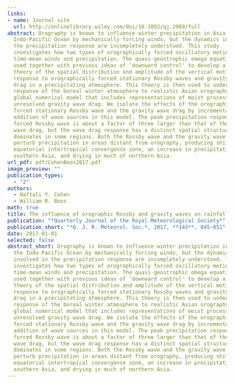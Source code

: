 ```yaml
---
links:
- name: Journal site
  url: http://onlinelibrary.wiley.com/doi/10.1002/qj.2969/full
abstract: Orography is known to influence winter precipitation in Asia and the
  Indo-Pacific Ocean by mechanically forcing winds, but the dynamics involved in
  the precipitation response are incompletely understood. This study
  investigates how two types of orographically forced oscillatory motions alter
  time-mean winds and precipitation. The quasi-geostrophic omega equation is
  used together with previous ideas of ‘downward control' to develop a simple
  theory of the spatial distribution and amplitude of the vertical motion
  response to orographically forced stationary Rossby waves and gravity wave
  drag in a precipitating atmosphere. This theory is then used to understand the
  response of the boreal winter atmosphere to realistic Asian orography in a
  global numerical model that includes representations of moist processes and
  unresolved gravity wave drag. We isolate the effects of the orographically
  forced stationary Rossby wave and the gravity wave drag by incremental
  addition of wave sources in this model. The peak precipitation response to the
  forced Rossby wave is about a factor of three larger than that of the gravity
  wave drag, but the wave drag response has a distinct spatial structure that
  dominates in some regions. Both the Rossby wave and the gravity wave drag
  perturb precipitation in areas distant from orography, producing shifts in the
  equatorial intertropical convergence zone, an increase in precipitation over
  southern Asia, and drying in much of northern Asia.
url_pdf: pdf/CohenBoos2017.pdf
image_preview: ""
publication_types:
  - "2"
authors:
  - Naftali Y. Cohen
  - William R. Boos
math: true
title: The influence of orographic Rossby and gravity waves on rainfall
publication: "*Quarterly Journal of the Royal Meteorological Society*"
publication_short: "*Q. J. R. Meteorol. Soc.*, 2017, **143**, 845-851"
date: 2017-01-01
selected: false
abstract_short: Orography is known to influence winter precipitation in Asia and
  the Indo-Pacific Ocean by mechanically forcing winds, but the dynamics
  involved in the precipitation response are incompletely understood. This study
  investigates how two types of orographically forced oscillatory motions alter
  time-mean winds and precipitation. The quasi-geostrophic omega equation is
  used together with previous ideas of ‘downward control' to develop a simple
  theory of the spatial distribution and amplitude of the vertical motion
  response to orographically forced stationary Rossby waves and gravity wave
  drag in a precipitating atmosphere. This theory is then used to understand the
  response of the boreal winter atmosphere to realistic Asian orography in a
  global numerical model that includes representations of moist processes and
  unresolved gravity wave drag. We isolate the effects of the orographically
  forced stationary Rossby wave and the gravity wave drag by incremental
  addition of wave sources in this model. The peak precipitation response to the
  forced Rossby wave is about a factor of three larger than that of the gravity
  wave drag, but the wave drag response has a distinct spatial structure that
  dominates in some regions. Both the Rossby wave and the gravity wave drag
  perturb precipitation in areas distant from orography, producing shifts in the
  equatorial intertropical convergence zone, an increase in precipitation over
  southern Asia, and drying in much of northern Asia.
---
```

